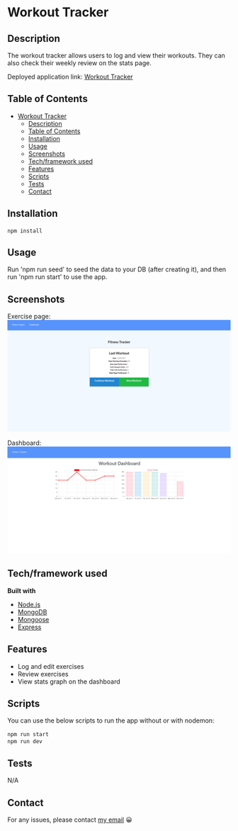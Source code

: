 # Workout Tracker

## Description

The workout tracker allows users to log and view their workouts. They can also check their weekly review on the stats page.

Deployed application link: [Workout Tracker](https://nameless-headland-47577.herokuapp.com/)

## Table of Contents

- [Workout Tracker](#workout-tracker)
  - [Description](#description)
  - [Table of Contents](#table-of-contents)
  - [Installation](#installation)
  - [Usage](#usage)
  - [Screenshots](#screenshots)
  - [Tech/framework used](#techframework-used)
  - [Features](#features)
  - [Scripts](#scripts)
  - [Tests](#tests)
  - [Contact](#contact)

## Installation

```
npm install
```

## Usage

Run 'npm run seed' to seed the data to your DB (after creating it), and then run 'npm run start' to use the app.

## Screenshots

Exercise page:
![Exercise page](./public/assets/images/exercise.png "Exercise Page")

Dashboard:
![Dashboard](./public/assets/images/dashboard.png "Dashboard")

## Tech/framework used

<b>Built with</b>

- [Node.js](https://nodejs.org/en/)
- [MongoDB](https://www.mongodb.com/)
- [Mongoose](https://mongoosejs.com/)
- [Express](https://expressjs.com/)

## Features

- Log and edit exercises
- Review exercises
- View stats graph on the dashboard

## Scripts

You can use the below scripts to run the app without or with nodemon:

```
npm run start
npm run dev
```

## Tests

N/A

## Contact

For any issues, please contact [my email](mailto:leonwheeler08@gmail.com) 😀
